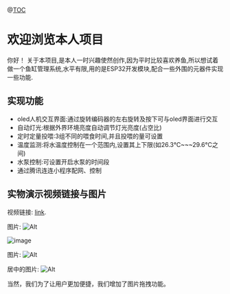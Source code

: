 @[TOC](鱼缸管理系统)

# 欢迎浏览本人项目

你好！ 关于本项目,是本人一时兴趣使然创作,因为平时比较喜欢养鱼,所以想试着做一个鱼缸管理系统,水平有限,用的是ESP32开发模块,配合一些外围的元器件实现一些功能.

## 实现功能
- oled人机交互界面:通过旋转编码器的左右旋转及按下可与oled界面进行交互
- 自动灯光:根据外界环境亮度自动调节灯光亮度(占空比)
- 定时定量投喂:3组不同的喂食时间,并且投喂的量可设置
- 温度监测:将水温度控制在一个范围内,设置其上下限(如26.3℃~~~29.6℃之间)
- 水泵控制:可设置开启水泵的时间段
- 通过腾讯连连小程序配网、控制

## 实物演示视频链接与图片

视频链接: [link](https://www.csdn.net/).

图片: ![Alt](https://https://github.com/MattDamon1/ESP32FishTankManagementSystem/blob/main/esp-qcloud-master/examples/led_light/public/image/IMG%E5%AE%9E%E7%89%A9%E5%9B%BE_20220715.jpg)

![image](https://https://github.com/MattDamon1/ESP32FishTankManagementSystem/blob/main/esp-qcloud-master/examples/led_light/public/image/IMG%E5%AE%9E%E7%89%A9%E5%9B%BE_20220715.jpg)

图片: ![Alt](https://imgconvert.csdnimg.cn/aHR0cHM6Ly9hdmF0YXIuY3Nkbi5uZXQvNy83L0IvMV9yYWxmX2h4MTYzY29tLmpwZw)


居中的图片: ![Alt](https://imgconvert.csdnimg.cn/aHR0cHM6Ly9hdmF0YXIuY3Nkbi5uZXQvNy83L0IvMV9yYWxmX2h4MTYzY29tLmpwZw#pic_center)


当然，我们为了让用户更加便捷，我们增加了图片拖拽功能。







